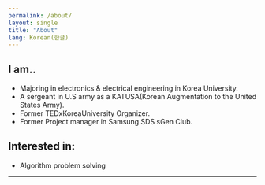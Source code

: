 ```yaml
---
permalink: /about/
layout: single
title: "About"
lang: Korean(한글)
---
```


## I am..

- Majoring in electronics & electrical engineering in Korea University.
- A sergeant in U.S army as a KATUSA(Korean Augmentation to the United States Army).
- Former TEDxKoreaUniversity Organizer.
- Former Project manager in Samsung SDS sGen Club.

## Interested in:

- Algorithm problem solving


---

